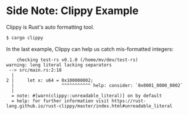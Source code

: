 # Side Note: Clippy Example

Clippy is Rust's auto formatting tool.

```sh
$ cargo clippy
```

In the last example, Clippy can help us catch mis-formatted integers:

```plaintext
    checking test-rs v0.1.0 (/home/mv/dev/test-rs)
warning: long literal lacking separators
 --> src/main.rs:2:18
  |
2 |     let x: u64 = 0x100000002;
  |                  ^^^^^^^^^^^ help: consider: `0x0001_0000_0002`
  |
  = note: #[warn(clippy::unreadable_literal)] on by default
  = help: for further information visit https://rust-lang.github.io/rust-clippy/master/index.html#unreadable_literal
```
